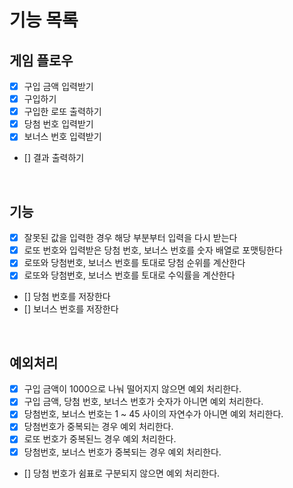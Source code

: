 # 기능 목록

## 게임 플로우

- [x] 구입 금액 입력받기
- [x] 구입하기
- [x] 구입한 로또 출력하기
- [x] 당첨 번호 입력받기
- [x] 보너스 번호 입력받기
- [] 결과 출력하기

<br/>

## 기능

- [x] 잘못된 값을 입력한 경우 해당 부분부터 입력을 다시 받는다
- [x] 로또 번호와 입력받은 당첨 번호, 보너스 번호를 숫자 배열로 포맷팅한다
- [x] 로또와 당첨번호, 보너스 번호를 토대로 당첨 순위를 계산한다
- [x] 로또와 당첨번호, 보너스 번호를 토대로 수익률을 계산한다
- [] 당첨 번호를 저장한다
- [] 보너스 번호를 저장한다

<br/>

## 예외처리

- [x] 구입 금액이 1000으로 나눠 떨어지지 않으면 예외 처리한다.
- [x] 구입 금액, 당첨 번호, 보너스 번호가 숫자가 아니면 예외 처리한다.
- [x] 당첨번호, 보너스 번호는 1 ~ 45 사이의 자연수가 아니면 예외 처리한다.
- [x] 당첨번호가 중복되는 경우 예외 처리한다.
- [x] 로또 번호가 중복된느 경우 예외 처리한다.
- [x] 당첨번호, 보너스 번호가 중복되는 경우 예외 처리한다.
- [] 당첨 번호가 쉼표로 구분되지 않으면 예외 처리한다.

<br/>
